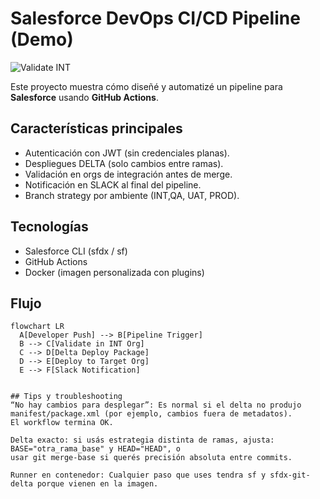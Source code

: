 # Salesforce DevOps CI/CD Pipeline (Demo)
![Validate INT](https://github.com/morcillarancia21/salesforce-devops-pipeline-demo/actions/workflows/validate-int.yml/badge.svg)

Este proyecto muestra cómo diseñé y automatizé un pipeline para **Salesforce** usando **GitHub Actions**.

## Características principales
- Autenticación con JWT (sin credenciales planas).
- Despliegues DELTA (solo cambios entre ramas).
- Validación en orgs de integración antes de merge.
- Notificación en SLACK al final del pipeline.
- Branch strategy por ambiente (INT,QA, UAT, PROD).

## Tecnologías
- Salesforce CLI (sfdx / sf)
- GitHub Actions
- Docker (imagen personalizada con plugins)

## Flujo
```mermaid
flowchart LR
  A[Developer Push] --> B[Pipeline Trigger]
  B --> C[Validate in INT Org]
  C --> D[Delta Deploy Package]
  D --> E[Deploy to Target Org]
  E --> F[Slack Notification]


## Tips y troubleshooting
“No hay cambios para desplegar”: Es normal si el delta no produjo manifest/package.xml (por ejemplo, cambios fuera de metadatos). 
El workflow termina OK.

Delta exacto: si usás estrategia distinta de ramas, ajusta:
BASE="otra_rama_base" y HEAD="HEAD", o
usar git merge-base si querés precisión absoluta entre commits.

Runner en contenedor: Cualquier paso que uses tendra sf y sfdx-git-delta porque vienen en la imagen.
